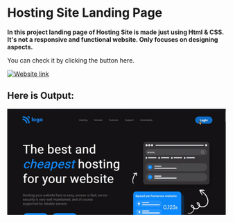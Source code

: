 #  **Hosting Site Landing Page**
 
 **In this project landing page of Hosting Site is made just using Html & CSS. It's not a responsive and functional website. Only focuses on designing aspects.**

You can check it by clicking the button here.

[![Website link](https://img.shields.io/badge/Website-Link-green)](https://ansariyasir-hosting-site.netlify.app/)


## Here is Output:
![output](output.gif)






